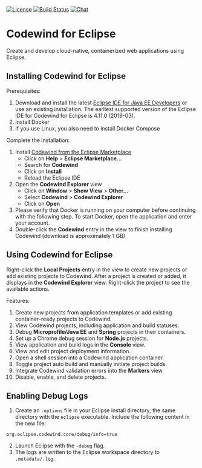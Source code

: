 [![License](https://img.shields.io/badge/License-EPL%202.0-red.svg?label=license&logo=eclipse)](https://www.eclipse.org/legal/epl-2.0/)
[![Build Status](https://ci.eclipse.org/codewind/buildStatus/icon?job=Codewind%2Fcodewind-eclipse%2Fmaster)](https://ci.eclipse.org/codewind/job/Codewind/job/codewind-eclipse/job/master/)
[![Chat](https://img.shields.io/static/v1.svg?label=chat&message=mattermost&color=145dbf)](https://mattermost.eclipse.org/eclipse/channels/eclipse-codewind)

# Codewind for Eclipse #
Create and develop cloud-native, containerized web applications using Eclipse.

## Installing Codewind for Eclipse ##
Prerequisites:
1. Download and install the latest [Eclipse IDE for Java EE Developers](https://www.eclipse.org/downloads/packages/release/) or use an existing installation. The earliest supported version of the Eclipse IDE for Codewind for Eclipse is 4.11.0 (2019-03).
2. Install Docker
3. If you use Linux, you also need to install Docker Compose

Complete the installation:
1. Install [Codewind from the Eclipse Marketplace](https://marketplace.eclipse.org/content/codewind)
   * Click on **Help** > **Eclipse Marketplace...**
   * Search for **Codewind**
   * Click on **Install**
   * Reload the Eclipse IDE
2. Open the **Codewind Explorer** view
   * Click on **Window** > **Show View** > **Other...**
   * Select **Codewind** > **Codewind Explorer**
   * Click on **Open**
3. Please verify that Docker is running on your computer before continuing with the following step. To start Docker, open the application and enter your account.
4. Double-click the **Codewind** entry in the view to finish installing Codewind (download is approximately 1 GB)

## Using Codewind for Eclipse ##
Right-click the **Local Projects** entry in the view to create new projects or add existing projects to Codewind. After a project is created or added, it displays in the **Codewind Explorer** view. Right-click the project to see the available actions.

Features:
1. Create new projects from application templates or add existing container-ready projects to Codewind.
2. View Codewind projects, including application and build statuses.
3. Debug **Microprofile/Java EE** and **Spring** projects in their containers.
4. Set up a Chrome debug session for **Node.js** projects.
5. View application and build logs in the **Console** view.
6. View and edit project deployment information.
7. Open a shell session into a Codewind application container.
8. Toggle project auto build and manually initiate project builds.
9. Integrate Codewind validation errors into the **Markers** view.
10. Disable, enable, and delete projects.

## Enabling Debug Logs ##
1. Create an `.options` file in your Eclipse install directory, the same directory with the `eclipse` executable. Include the following content in the new file:
```
org.eclipse.codewind.core/debug/info=true
```
2. Launch Eclipse with the `-debug` flag.
3. The logs are written to the Eclipse workspace directory to `.metadata/.log`.
